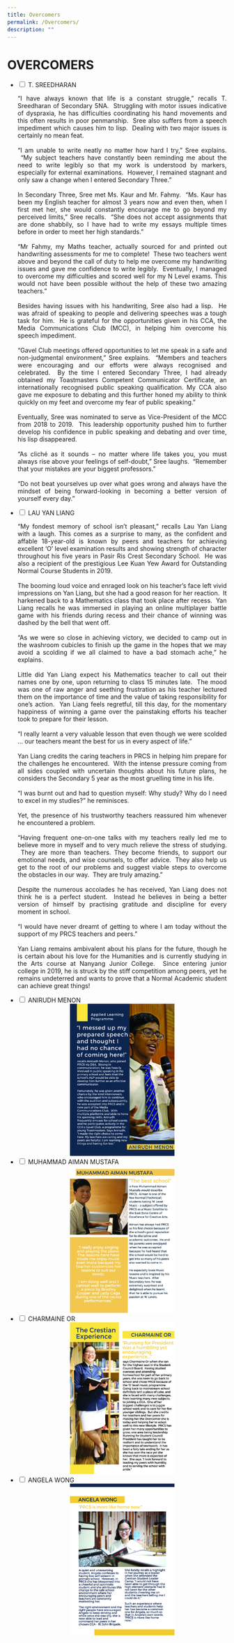 ```yaml
---
title: Overcomers
permalink: /Overcomers/
description: ""
---
```

<h1>OVERCOMERS</h1>

<ul class="jekyllcodex_accordion">
<li>
<input type="checkbox" id="accordion1">
<label for="accordion1">T. SREEDHARAN</label><div>
<p align="justify">“I have always known that life is a constant struggle,” recalls T. Sreedharan of Secondary 5NA.  Struggling with motor issues indicative of dyspraxia, he has difficulties coordinating his hand movements and this often results in poor penmanship.  Sree also suffers from a speech impediment which causes him to lisp.  Dealing with two major issues is certainly no mean feat.<br><br>
“I am unable to write neatly no matter how hard I try,” Sree explains.  “My subject teachers have constantly been reminding me about the need to write legibly so that my work is understood by markers, especially for external examinations.  However, I remained stagnant and only saw a change when I entered Secondary Three.”<br><br>
In Secondary Three, Sree met Ms. Kaur and Mr. Fahmy.  “Ms. Kaur has been my English teacher for almost 3 years now and even then, when I first met her, she would constantly encourage me to go beyond my perceived limits,” Sree recalls.  “She does not accept assignments that are done shabbily, so I have had to write my essays multiple times before in order to meet her high standards.”  <br><br>
“Mr Fahmy, my Maths teacher, actually sourced for and printed out handwriting assessments for me to complete!  These two teachers went above and beyond the call of duty to help me overcome my handwriting issues and gave me confidence to write legibly.  Eventually, I managed to overcome my difficulties and scored well for my N Level exams. This would not have been possible without the help of these two amazing teachers.”<br><br>
Besides having issues with his handwriting, Sree also had a lisp.  He was afraid of speaking to people and delivering speeches was a tough task for him.  He is grateful for the opportunities given in his CCA, the Media Communications Club (MCC), in helping him overcome his speech impediment.<br><br>
“Gavel Club meetings offered opportunities to let me speak in a safe and non-judgmental environment,” Sree explains.  “Members and teachers were encouraging and our efforts were always recognised and celebrated.  By the time I entered Secondary Three, I had already obtained my Toastmasters Competent Communicator Certificate, an internationally recognised public speaking qualification. My CCA also gave me exposure to debating and this further honed my ability to think quickly on my feet and overcome my fear of public speaking.”<br><br>
Eventually, Sree was nominated to serve as Vice-President of the MCC from 2018 to 2019.  This leadership opportunity pushed him to further develop his confidence in public speaking and debating and over time, his lisp disappeared.<br><br>
“As cliché as it sounds – no matter where life takes you, you must always rise above your feelings of self-doubt,” Sree laughs.  “Remember that your mistakes are your biggest professors.”<br><br>
“Do not beat yourselves up over what goes wrong and always have the mindset of being forward-looking in becoming a better version of yourself every day.”</p>
</div></li>
	
<li>
<input type="checkbox" id="accordion2">
<label for="accordion2">LAU YAN LIANG</label><div>
<p align="justify">“My fondest memory of school isn’t pleasant,” recalls Lau Yan Liang with a laugh. This comes as a surprise to many, as the confident and affable 18-year-old is known by peers and teachers for achieving excellent ‘O’ level examination results and showing strength of character throughout his five years in Pasir Ris Crest Secondary School.  He was also a recipient of the prestigious Lee Kuan Yew Award for Outstanding Normal Course Students in 2019. <br><br>
The booming loud voice and enraged look on his teacher’s face left vivid impressions on Yan Liang, but she had a good reason for her reaction.  It harkened back to a Mathematics class that took place after recess.  Yan Liang recalls he was immersed in playing an online multiplayer battle game with his friends during recess and their chance of winning was dashed by the bell that went off.<br><br>
“As we were so close in achieving victory, we decided to camp out in the washroom cubicles to finish up the game in the hopes that we may avoid a scolding if we all claimed to have a bad stomach ache,” he explains.<br><br>
Little did Yan Liang expect his Mathematics teacher to call out their names one by one, upon returning to class 15 minutes late.  The mood was one of raw anger and seething frustration as his teacher lectured them on the importance of time and the value of taking responsibility for one’s action.  Yan Liang feels regretful, till this day, for the momentary happiness of winning a game over the painstaking efforts his teacher took to prepare for their lesson.<br><br>
“I really learnt a very valuable lesson that even though we were scolded … our teachers meant the best for us in every aspect of life.”<br><br>
Yan Liang credits the caring teachers in PRCS in helping him prepare for the challenges he encountered.  With the intense pressure coming from all sides coupled with uncertain thoughts about his future plans, he considers the Secondary 5 year as the most gruelling time in his life.<br><br>
“I was burnt out and had to question myself: Why study? Why do I need to excel in my studies?” he reminisces.<br><br>
Yet, the presence of his trustworthy teachers reassured him whenever he encountered a problem.<br><br>
“Having frequent one-on-one talks with my teachers really led me to believe more in myself and to very much relieve the stress of studying.  They are more than teachers. They become friends, to support our emotional needs, and wise counsels, to offer advice.  They also help us get to the root of our problems and suggest viable steps to overcome the obstacles in our way.  They are truly amazing.”<br><br>
Despite the numerous accolades he has received, Yan Liang does not think he is a perfect student.  Instead he believes in being a better version of himself by practising gratitude and discipline for every moment in school.<br><br>
“I would have never dreamt of getting to where I am today without the support of my PRCS teachers and peers.”<br><br>
Yan Liang remains ambivalent about his plans for the future, though he is certain about his love for the Humanities and is currently studying in the Arts course at Nanyang Junior College.  Since entering junior college in 2019, he is struck by the stiff competition among peers, yet he remains undeterred and wants to prove that a Normal Academic student can achieve great things!</p></div>
</li>

<li>
<input type="checkbox" id="accordion3">
<label for="accordion3">ANIRUDH MENON</label>
<div><center><img src="/images/Anirudh-Menon.jpeg" alt="Anirudh-Menon.jpeg" style="width:50%"></center></div>
</li>
	
<li>
<input type="checkbox" id="accordion4">
<label for="accordion4">MUHAMMAD AIMAN MUSTAFA</label>
<div><center><img src="/images/Muhammad-Aiman-Mustafa.jpeg" alt="Muhammad-Aiman-Mustafa.jpeg" style="width:50%"></center></div>
</li>
	
<li>
<input type="checkbox" id="accordion5">
<label for="accordion5">CHARMAINE OR</label>
<div><center><img src="/images/Charmaine-Or.jpeg" alt="Charmaine-Or.jpeg" style="width:50%"></center></div>
</li>
	
<li>
<input type="checkbox" id="accordion6">
<label for="accordion6">ANGELA WONG</label>
<div><center><img src="/images/Angela-Wong.jpeg" alt="Angela-Wong.jpeg" style="width:50%"></center></div>
</li>
</ul>